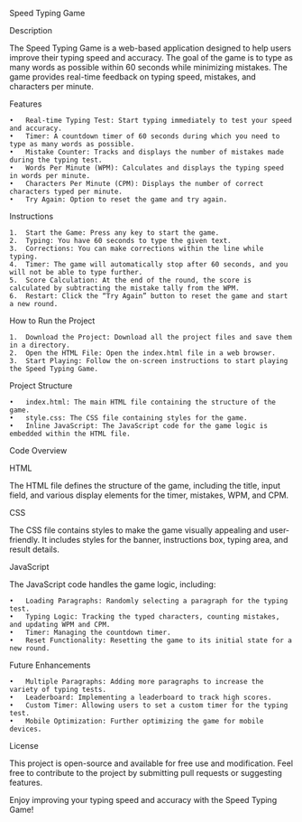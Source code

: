 Speed Typing Game

Description

The Speed Typing Game is a web-based application designed to help users improve their typing speed and accuracy. The goal of the game is to type as many words as possible within 60 seconds while minimizing mistakes. The game provides real-time feedback on typing speed, mistakes, and characters per minute.

Features

	•	Real-time Typing Test: Start typing immediately to test your speed and accuracy.
	•	Timer: A countdown timer of 60 seconds during which you need to type as many words as possible.
	•	Mistake Counter: Tracks and displays the number of mistakes made during the typing test.
	•	Words Per Minute (WPM): Calculates and displays the typing speed in words per minute.
	•	Characters Per Minute (CPM): Displays the number of correct characters typed per minute.
	•	Try Again: Option to reset the game and try again.

Instructions

	1.	Start the Game: Press any key to start the game.
	2.	Typing: You have 60 seconds to type the given text.
	3.	Corrections: You can make corrections within the line while typing.
	4.	Timer: The game will automatically stop after 60 seconds, and you will not be able to type further.
	5.	Score Calculation: At the end of the round, the score is calculated by subtracting the mistake tally from the WPM.
	6.	Restart: Click the “Try Again” button to reset the game and start a new round.

How to Run the Project

	1.	Download the Project: Download all the project files and save them in a directory.
	2.	Open the HTML File: Open the index.html file in a web browser.
	3.	Start Playing: Follow the on-screen instructions to start playing the Speed Typing Game.

Project Structure

	•	index.html: The main HTML file containing the structure of the game.
	•	style.css: The CSS file containing styles for the game.
	•	Inline JavaScript: The JavaScript code for the game logic is embedded within the HTML file.

Code Overview

HTML

The HTML file defines the structure of the game, including the title, input field, and various display elements for the timer, mistakes, WPM, and CPM.

CSS

The CSS file contains styles to make the game visually appealing and user-friendly. It includes styles for the banner, instructions box, typing area, and result details.

JavaScript

The JavaScript code handles the game logic, including:

	•	Loading Paragraphs: Randomly selecting a paragraph for the typing test.
	•	Typing Logic: Tracking the typed characters, counting mistakes, and updating WPM and CPM.
	•	Timer: Managing the countdown timer.
	•	Reset Functionality: Resetting the game to its initial state for a new round.

Future Enhancements

	•	Multiple Paragraphs: Adding more paragraphs to increase the variety of typing tests.
	•	Leaderboard: Implementing a leaderboard to track high scores.
	•	Custom Timer: Allowing users to set a custom timer for the typing test.
	•	Mobile Optimization: Further optimizing the game for mobile devices.

License

This project is open-source and available for free use and modification. Feel free to contribute to the project by submitting pull requests or suggesting features.

Enjoy improving your typing speed and accuracy with the Speed Typing Game!
